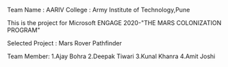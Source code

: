 Team Name : AARIV
College : Army Institute of Technology,Pune

This is the project for Microsoft ENGAGE 2020-"THE MARS COLONIZATION PROGRAM"

Selected Project : Mars Rover Pathfinder

Team Member:
1.Ajay Bohra
2.Deepak Tiwari
3.Kunal Khanra
4.Amit Joshi
